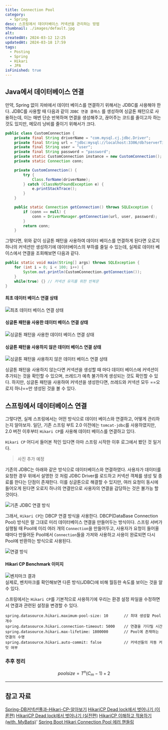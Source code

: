 ```yaml
---
title: Connection Pool
category:
  - Spring
desc: 스프링에서 데이터베이스 커넥션을 관리하는 방법
thumbnail: ./images/default.jpg
alt:
createdAt: 2024-03-12 12:25
updatedAt: 2024-03-18 17:59
tags:
  - Posting
  - Spring
  - Hikari
  - JPA
isFinished: true
---
```


## Java에서 데이터베이스 연결

만약, Spring 없이 자바에서 데이터 베이스를 연결하기 위해서는 JDBC를 사용해야 한다. JDBC를 사용할 때 다음과 같이 `JDBC 연결 클래스` 를 생성하여 싱글톤 패턴으로 사용하는데, 이는 매번 단순 반복하며 연결을 생성해주고, 끊어주는 코드를 줄이고자 하는 것도 있지만, 메모리 낭비를 줄이기 위해서가 크다.

```java
public class CustomConnection {
	private final String driverName = "com.mysql.cj.jdbc.Driver";
	private final String url = "jdbc:mysql://localhost:3306/db?serverTimezone=UTC";
	private final String user = "user";
	private final String password = "password";
	private static CustomConnection instance = new CustomConnection();
	private static Connection conn;

	private CustomConnection() {
		try {
			Class.forName(driverName);
		} catch (ClassNotFoundException e) {
			e.printStackTrace();
		}
	}

	public static Connection getConnection() throws SQLException {
		if (conn == null) {
			conn = DriverManager.getConnection(url, user, password);
		}
		return conn;
	}
```

그렇다면, 위와 같이 싱글톤 패턴을 사용하여 데이터 베이스를 연결하게 된다면 오로지 하나의 커넥션만 생성하기에 데이터베이스의 부하를 줄일 수 있는데, 실제로 데이터 베이스에서 연결을 조회해보면 다음과 같다.

```java
public static void main(String[] args) throws SQLException {
	for (int i = 0; i < 100; i++) {
		System.out.println(CustomConnection.getConnection());
	}
	while(true) {} // 커넥션 유지를 위한 반복문
}
```

#### 최초 데이터 베이스 연결 상태

![최초 데이터 베이스 연결 상태](../images/before_db_connection.png)  

#### 싱글톤 패턴을 사용한 데이터 베이스 연결 상태

![싱글톤 패턴을 사용한 데이터 베이스 연결 상태](../images/after_db_connection.png)  

#### 싱글톤 패턴을 사용하지 않은 데이터 베이스 연결 상태

![싱글톤 패턴을 사용하지 않은 데이터 베이스 연결 상태](../images/after_db_connection_not_sigleton.png)  

싱글톤 패턴을 사용하지 않는다면 커넥션을 생성할 때 마다 데이터 베이스에 커넥션이 추가되는 것을 확인할 수 있으며, 쓰레드가 예측 불가하게 생성되는 것도 확인할 수 있다. 하지만, 싱글톤 패턴을 사용하여 커넥션을 생성한다면, 쓰레드와 커넥션 모두 ==오로지 하나==만 생성된 것을 볼 수 있다.

## 스프링에서 데이터베이스 연결

그렇다면, 실제 스프링에서는 어떤 방식으로 데이터 베이스와 연결하고, 어떻게 관리하는지 알아보자. 일단, 기존 스프링 부트 2.0 이전에는 `tomcat-jdbc`를 사용하였지만, 2.0 버전 이후부터 `Hikari CP`를 사용해 데이터 베이스를 연결하고 있다.

`Hikari CP` 어디서 들어본 적인 있다면 아마 스프링 시작한 이후 로그에서 봤던 것 일거다.

> 사진 추가 예정

기존의 JDBC는 아래와 같은 방식으로 데이터베이스와 연결하였다. 사용자가 데이터를 요청한 경우 위에서 설명한 것 처럼 JDBC Driver를 로드하고 커넥션 객체를 생성 및 종료를 한다는 단점이 존재한다. 이를 싱글톤으로 해결할 수 있지만, 여러 요청이 동시에 들어오게 된다면 오로지 하나의 연결만으로 사용자의 연결을 감당하는 것은 불가능 할 것이다.

![기존 JDBC 연결 방식](../images/jdbc_connection_layer.png)  


그래서, `Hikari CP`는 DBCP 연결 방식을 사용한다. DBCP(DataBase Connection Pool) 방식은 말 그대로 미리 데이터베이스 연결을 만들어두는 방식이다. 스프링 서버가 실행될 때 Pool에 미리 여러 개의 `Connection`을 만들어두고, 사용자가 요청이 들어올 때마다 만들어둔 Pool에서 `Connection`들을 가져와 사용하고 사용이 완료되면 다시 Pool에 반환하는 방식으로 사용된다.

![연결 방식](../images/dbcp_connection_layer.png)  

#### Hikari CP Benchmark 이미지

![벤치마크 결과](../images/hikaricp_benchmark.png)  
실제로, 벤치마크를 확인해보면 다른 방식(JDBC)에 비해 월등한 속도를 보이는 것을 알 수 있다.

스프링에서는 `Hikari CP`를 기본적으로 사용하기에 우리는 환경 설정 파일을 수정하면서 연결과 관련된 설정을 변경할 수 있다.

```properties
spring.datasource.hikari.maximum-pool-size: 10       // 최대 생성할 Pool 개수
spring.datasource.hikari.connection-timeout: 5000    // 연결을 기다릴 시간
spring.datasource.hikari.max-lifetime: 1800000       // Pool에 존재하는 연결의 수명
spring.datasource.hikari.auto-commit: false          // 커넥션들의 자동 커밋 여부
```

### 추후 정리

$$
pool size = T^n(C_m - 1) + 2
$$

---

## 참고 자료

[Spring-DB커넥션풀과-Hikari-CP-알아보기](https://velog.io/@miot2j/Spring-DB%EC%BB%A4%EB%84%A5%EC%85%98%ED%92%80%EA%B3%BC-Hikari-CP-%EC%95%8C%EC%95%84%EB%B3%B4%EA%B8%B0)
[HikariCP Dead lock에서 벗어나기 (이론편)](https://techblog.woowahan.com/2664/)
[HikariCP Dead lock에서 벗어나기 (실전편)](https://techblog.woowahan.com/2663/)
[HikariCP 이해하고 적용하기 (with. MyBatis)](https://adjh54.tistory.com/73)'
[Spring Boot Hikari Connection Pool 에러 핸들링](https://jgrammer.tistory.com/entry/Spring-Boot-Hikari-Connection-Pool-%EC%97%90%EB%9F%AC-%ED%95%B8%EB%93%A4%EB%A7%81)
